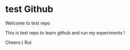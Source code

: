 # test Github

Welcome to test repo 

This is test repo to learn github and run my experiments  !

Cheers:)
Rut


